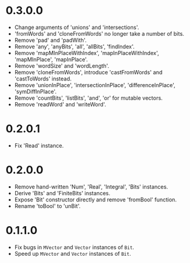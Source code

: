 # 0.3.0.0

* Change arguments of 'unions' and 'intersections'.
* 'fromWords' and 'cloneFromWords' no longer take a number of bits.
* Remove 'pad' and 'padWith'.
* Remove 'any', 'anyBits', 'all', 'allBits', 'findIndex'.
* Remove 'mapMInPlaceWithIndex', 'mapInPlaceWithIndex', 'mapMInPlace', 'mapInPlace'.
* Remove 'wordSize' and 'wordLength'.
* Remove 'cloneFromWords', introduce 'castFromWords' and 'castToWords' instead.
* Remove 'unionInPlace', 'intersectionInPlace', 'differenceInPlace', 'symDiffInPlace'.
* Remove 'countBits', 'listBits', 'and', 'or' for mutable vectors.
* Remove 'readWord' and 'writeWord'.

# 0.2.0.1

* Fix 'Read' instance.

# 0.2.0.0

* Remove hand-written 'Num', 'Real', 'Integral', 'Bits' instances.
* Derive 'Bits' and 'FiniteBits' instances.
* Expose 'Bit' constructor directly and remove 'fromBool' function.
* Rename 'toBool' to 'unBit'.

# 0.1.1.0

* Fix bugs in `MVector` and `Vector` instances of `Bit`.
* Speed up `MVector` and `Vector` instances of `Bit`.
